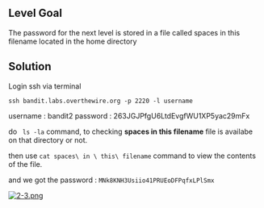 ## Level Goal

The password for the next level is stored in a file called spaces in this filename located in the home directory

## Solution

Login ssh via terminal

``` 
ssh bandit.labs.overthewire.org -p 2220 -l username 
```

username : bandit2
password : 263JGJPfgU6LtdEvgfWU1XP5yac29mFx 

do ``` ls -la``` command, to checking **spaces in this filename** file is availabe on that directory or not. 

then use ```cat spaces\ in \ this\ filename``` command to view the contents of the file.

and we got the password : ```MNk8KNH3Usiio41PRUEoDFPqfxLPlSmx```

[![2-3.png](https://i.postimg.cc/g221WwMR/2-3.png)](https://postimg.cc/zV4xwfYX)